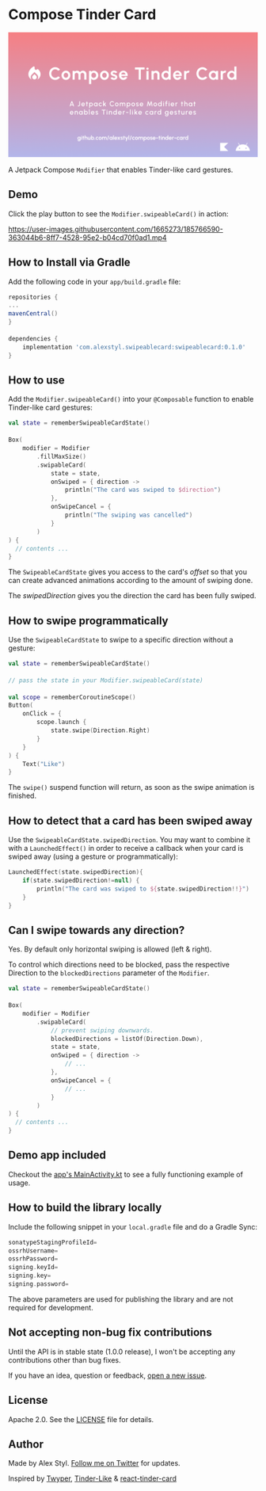 # Compose Tinder Card

![Banner image](/images/banner.png)

A Jetpack Compose `Modifier` that enables Tinder-like card gestures.

## Demo

Click the play button to see the `Modifier.swipeableCard()` in action:

https://user-images.githubusercontent.com/1665273/185766590-363044b6-8ff7-4528-95e2-b04cd70f0ad1.mp4

## How to Install via Gradle

Add the following code in your `app/build.gradle` file:

```gradle
repositories {
...
mavenCentral()
}

dependencies {
    implementation 'com.alexstyl.swipeablecard:swipeablecard:0.1.0'
}
```

## How to use

Add the `Modifier.swipeableCard()` into your `@Composable` function to enable Tinder-like card gestures:

```kotlin
val state = rememberSwipeableCardState()

Box(
    modifier = Modifier
        .fillMaxSize()
        .swipableCard(
            state = state,
            onSwiped = { direction ->
                println("The card was swiped to $direction")
            },
            onSwipeCancel = {
                println("The swiping was cancelled")
            }
        )
) {
  // contents ...
}
```
The `SwipeableCardState` gives you access to the card's _offset_ so that you can create advanced animations according to the amount of swiping done.

The _swipedDirection_ gives you the direction the card has been fully swiped.

## How to swipe programmatically

Use the `SwipeableCardState` to swipe to a specific direction without a gesture:

```kotlin
val state = rememberSwipeableCardState()

// pass the state in your Modifier.swipeableCard(state)

val scope = rememberCoroutineScope()
Button(
    onClick = {
        scope.launch {
            state.swipe(Direction.Right)
        }
    }
) {
    Text("Like")
}
```

The `swipe()` suspend function will return, as soon as the swipe animation is finished.

## How to detect that a card has been swiped away

Use the `SwipeableCardState.swipedDirection`. You may want to combine it with a `LaunchedEffect()` in order to receive a callback when your card is swiped away (using a gesture or programmatically):

```kotlin
LaunchedEffect(state.swipedDirection){
    if(state.swipedDirection!=null) {
        println("The card was swiped to ${state.swipedDirection!!}")
    }
}
```

## Can I swipe towards any direction?

Yes. By default only horizontal swiping is allowed (left & right).

To control which directions need to be blocked, pass the respective Direction to the `blockedDirections` parameter of the `Modifier`.

```kotlin
val state = rememberSwipeableCardState()

Box(
    modifier = Modifier
        .swipableCard(
            // prevent swiping downwards. 
            blockedDirections = listOf(Direction.Down),
            state = state,
            onSwiped = { direction ->
                // ...
            },
            onSwipeCancel = {
                // ...
            }
        )
) {
  // contents ...
}
```
## Demo app included

Checkout the [app's MainActivity.kt](https://github.com/alexstyl/compose-tinder-card/blob/main/app/src/main/java/com/alexstyl/swipeablecard/MainActivity.kt) to see a fully functioning example of usage.

## How to build the library locally

Include the following snippet in your `local.gradle` file and do a Gradle Sync:
```gradle
sonatypeStagingProfileId=
ossrhUsername=
ossrhPassword=
signing.keyId=
signing.key=
signing.password=
```

The above parameters are used for publishing the library and are not required for development.

## Not accepting non-bug fix contributions

Until the API is in stable state (1.0.0 release), I won't be accepting any contributions other than bug fixes.

If you have an idea, question or feedback, [open a new issue](https://github.com/alexstyl/compose-tinder-card/issues/new).

## License

Apache 2.0. See the [LICENSE](https://github.com/alexstyl/compose-tinder-card/blob/main/LICENSE) file for details.

## Author

Made by Alex Styl. [Follow me on Twitter](https://twitter.com/alexstyl) for updates.

Inspired by [Twyper](https://github.com/theapache64/twyper/), [Tinder-Like](https://github.com/cyph3rcod3r/Tinder-Like) & [react-tinder-card](https://github.com/3DJakob/react-tinder-card)
